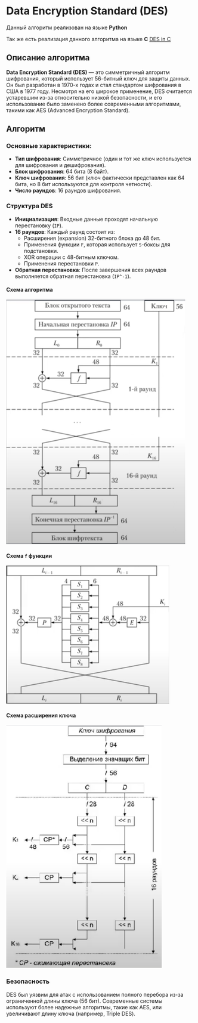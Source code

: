 # Data Encryption Standard (DES)

Данный алгоритм реализован на языке **Python**

Так же есть реализация данного алгоритма на языке **C** [DES in C](https://github.com/number571/C/blob/master/Cryptography/DES.c)

## Описание алгоритма

**Data Encryption Standard (DES)** — это симметричный алгоритм шифрования, который использует 56-битный ключ для защиты данных. 
Он был разработан в 1970-х годах и стал стандартом шифрования в США в 1977 году. 
Несмотря на его широкое применение, DES считается устаревшим из-за относительно низкой безопасности, и его использование было заменено более современными алгоритмами, такими как AES (Advanced Encryption Standard).

## Алгоритм

### Основные характеристики:

- **Тип шифрования**: Симметричное (один и тот же ключ используется для шифрования и дешифрования). 
- **Блок шифрования**: 64 бита (8 байт).
- **Ключ шифрования**: 56 бит (ключ фактически представлен как 64 бита, но 8 бит используются для контроля четности). 
- **Число раундов**: 16 раундов шифрования.

### Структура DES
- **Инициализация**: Входные данные проходят начальную перестановку (`IP`). 
- **16 раундов**: Каждый раунд состоит из:
  - Расширения (expansion) 32-битного блока до 48 бит. 
  - Применения функции `F`, которая использует `S`-боксы для подстановки.
  - XOR операции с 48-битным ключом.
  - Применения перестановки `P`. 
- **Обратная перестановка**: После завершения всех раундов выполняется обратная перестановка (`IP^-1`).


#### Схема алгоритма
![des.png](images/des.png)

#### Схема `f` функции
![f.png](images/f.png)

#### Схема расширения ключа
![key.png](images/key.png)

### Безопасность

DES был уязвим для атак с использованием полного перебора из-за ограниченной длины ключа (56 бит). 
Современные системы используют более надежные алгоритмы, такие как AES, или увеличивают длину ключа (например, Triple DES).

